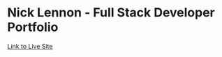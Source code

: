 # Nick Lennon - Full Stack Developer Portfolio

[Link to Live Site](https://nlenno1.github.io/dev-portfolio-site/)